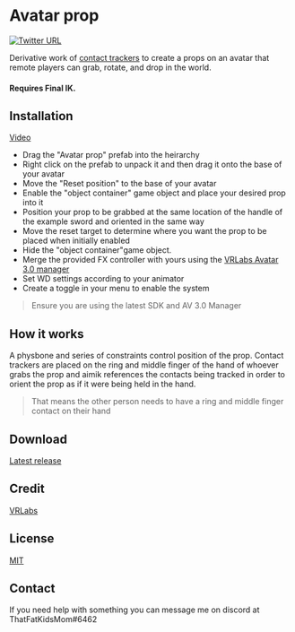 # Avatar prop
[![Twitter URL](https://img.shields.io/twitter/follow/ThatFatKidsMom?style=social)](https://twitter.com/ThatFatKidsMom)

Derivative work of [contact trackers](https://github.com/VRLabs/Contact-Tracker) to create a props on an avatar that remote players can grab, rotate, and drop in the world.
#### Requires Final IK.

## **Installation**
[Video](https://youtu.be/k1rVWK0o95A)

- Drag the "Avatar prop" prefab into the heirarchy  
- Right click on the prefab to unpack it and then drag it onto the base of your avatar  
- Move the "Reset position" to the base of your avatar
- Enable the "object container" game object and place your desired prop into it
- Position your prop to be grabbed at the same location of the handle of the example sword and oriented in the same way
- Move the reset target to determine where you want the prop to be placed when initially enabled
- Hide the "object container"game object.
- Merge the provided FX controller with yours using the [VRLabs Avatar 3.0 manager](https://github.com/VRLabs/Avatars-3.0-Manager)  
- Set WD settings according to your animator  
- Create a toggle in your menu to enable the system   
>Ensure you are using the latest SDK and AV 3.0 Manager

## **How it works**
A physbone and series of constraints control position of the prop. Contact trackers are placed on the ring and middle finger of the hand of whoever grabs the prop and aimik references the contacts being tracked in order to orient the prop as if it were being held in the hand.
>That means the other person needs to have a ring and middle finger contact on their hand

## **Download**
[Latest release](https://github.com/ThatFatKidsMom/Avatar-Prop/releases/tag/1.0.0)

## **Credit**
[VRLabs](https://github.com/VRLabs)  

## **License**
[MIT](https://github.com/ThatFatKidsMom/Avatar-Prop/blob/main/LICENSE)

## **Contact**
If you need help with something you can message me on discord at ThatFatKidsMom#6462
